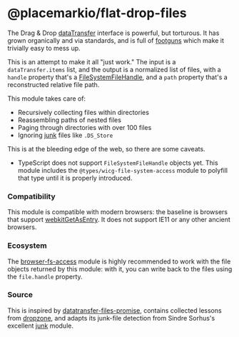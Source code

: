 # @placemarkio/flat-drop-files

The Drag & Drop [dataTransfer](https://developer.mozilla.org/en-US/docs/Web/API/DataTransfer)
interface is powerful, but torturous. It has grown organically and via standards,
and is full of [footguns](https://www.wordsense.eu/footguns/) which make it trivially
easy to mess up.

This is an attempt to make it all "just work." The input is a `dataTransfer.items`
list, and the output is a normalized list of files, with a `handle` property
that's a [FileSystemFileHandle](https://developer.mozilla.org/en-US/docs/Web/API/FileSystemFileHandle),
and a `path` property that's a reconstructed relative file path.

This module takes care of:

- Recursively collecting files within directories
- Reassembling paths of nested files
- Paging through directories with over 100 files
- Ignoring [junk](https://github.com/sindresorhus/junk) files like `.DS_Store`

This is at the bleeding edge of the web, so there are some caveats.

- TypeScript does not support `FileSystemFileHandle` objects yet. This module
  includes the `@types/wicg-file-system-access` module to polyfill that type until
  it is properly introduced.

### Compatibility

This module is compatible with modern browsers: the baseline is browsers
that support [webkitGetAsEntry](https://caniuse.com/mdn-api_datatransferitem_webkitgetasentry).
It does not support IE11 or any other ancient browsers.

### Ecosystem

The [browser-fs-access](https://github.com/GoogleChromeLabs/browser-fs-access) module
is highly recommended to work with the file objects returned by this module:
with it, you can write back to the files using the `file.handle` property.

### Source

This is inspired by [datatransfer-files-promise](https://github.com/anatol-grabowski/datatransfer-files-promise),
contains collected lessons from [dropzone](https://github.com/dropzone/dropzone),
and adapts its junk-file detection from Sindre Sorhus's excellent [junk](https://github.com/sindresorhus/junk) module.
